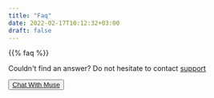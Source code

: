 ```yaml
---
title: "Faq"
date: 2022-02-17T10:12:32+03:00
draft: false
---
```


{{% faq %}}

Couldn't find an answer? Do not hesitate to contact [support](https://tawk.to/bandhorses)

<div class="d-grid">
  <button type="button" class="btn btn-info fs-4">
    <a href="https://tawk.to/bandhorses" target="_blank">Chat With Muse</a>
    </button>
</div>
